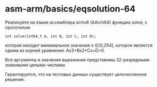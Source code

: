 # asm-arm/basics/eqsolution-64

Реализуйте на языке ассемблера armv8 (AArch64) функцию solve, с прототипом
```
int solve(int64_t A, int B, int C, int D);
```      

которая находит минимальное значение x ∈[0,254], которое является одним из корней уравнения: Ax3+Bx2+Cx+D=0.

Все аргументы и значение выражения представимы 32-разрядными знаковыми целыми числами.

Гарантируется, что на тестовых данных существует целочисленное решение.
